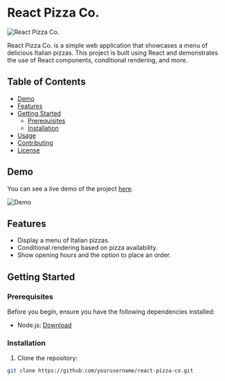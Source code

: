 # React Pizza Co.

![React Pizza Co.](link_to_project_screenshot_or_logo.png)

React Pizza Co. is a simple web application that showcases a menu of delicious Italian pizzas. This project is built using React and demonstrates the use of React components, conditional rendering, and more.

## Table of Contents

- [Demo](#demo)
- [Features](#features)
- [Getting Started](#getting-started)
  - [Prerequisites](#prerequisites)
  - [Installation](#installation)
- [Usage](#usage)
- [Contributing](#contributing)
- [License](#license)

## Demo

You can see a live demo of the project [here](link_to_demo).

![Demo](link_to_demo_screenshot_or_gif.gif)

## Features

- Display a menu of Italian pizzas.
- Conditional rendering based on pizza availability.
- Show opening hours and the option to place an order.

## Getting Started

### Prerequisites

Before you begin, ensure you have the following dependencies installed:

- Node.js: [Download](https://nodejs.org/)

### Installation

1. Clone the repository:

```bash
git clone https://github.com/yourusername/react-pizza-co.git
```
